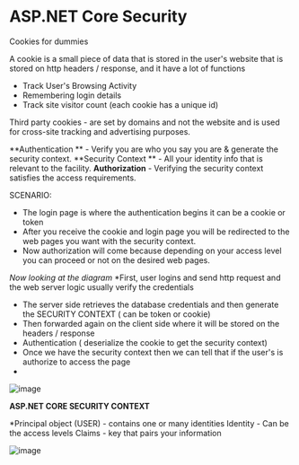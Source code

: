 # ASP.NET Core Security

Cookies  for dummies 

A cookie is a small piece of data that is stored in the user's website that is stored on http headers / response, and it have a lot of functions
* Track User's Browsing Activity
* Remembering login details
* Track site visitor count (each cookie has a unique id)

Third party cookies - are set by domains and not the website and is used for cross-site tracking and advertising purposes.


**Authentication ** - Verify you are who you say you are & generate the security context. 
**Security Context ** - All your identity info that is relevant to the facility. 
**Authorization** - Verifying the security context satisfies the access requirements. 

SCENARIO: 
* The login page is where the authentication begins it can be a cookie or token
* After you receive the cookie and login page you will be redirected to the web pages you want with the security context.
* Now authorization will come because depending on your access level you can proceed or not on the desired web pages.





*Now looking at the diagram*
*First, user logins and send http request and the web server logic usually verify the credentials 
* The server side retrieves the database credentials and then generate the SECURITY CONTEXT ( can be token or cookie)
* Then forwarded again on the client side where it will be stored on the headers / response
*  Authentication ( deserialize the cookie to get the security context)
* Once we have the security context then we can tell that if the user's is authorize to access the page
* 
![image](https://github.com/CryptoEmo-dev/.NetNotes/assets/123077155/d87f0805-1e8d-4044-87b6-4a9707f6a882)






 
**ASP.NET CORE SECURITY CONTEXT**

*Principal object (USER) - contains one or many identities
Identity - Can be the access levels
Claims - key that pairs your information

![image](https://github.com/CryptoEmo-dev/.NetNotes/assets/123077155/a96f746a-398c-408f-bb9b-eea78d40942d)















